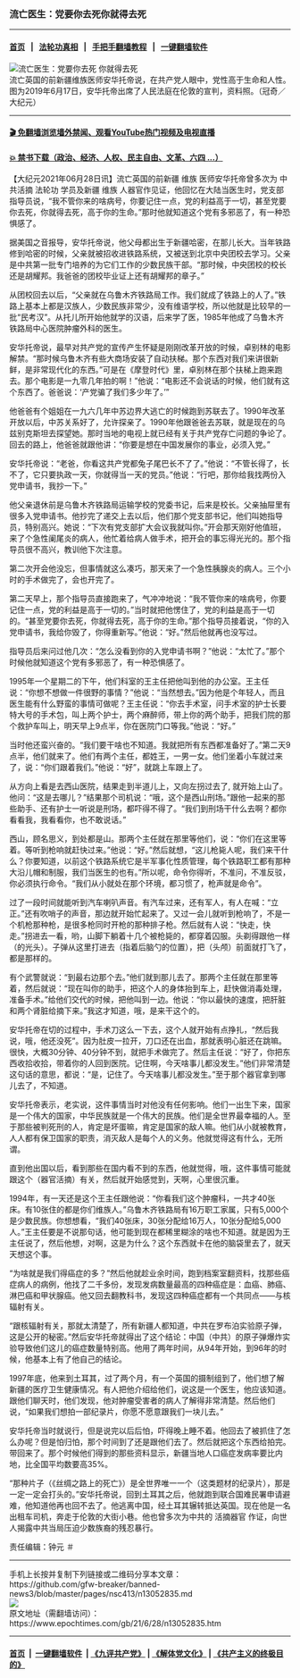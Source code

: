 ### 流亡医生：党要你去死你就得去死
------------------------

#### [首页](https://github.com/gfw-breaker/banned-news3/blob/master/README.md) &nbsp;&nbsp;|&nbsp;&nbsp; [法轮功真相](https://github.com/begood0513/basic/blob/master/README.md)  &nbsp;&nbsp;|&nbsp;&nbsp; [手把手翻墙教程](https://github.com/gfw-breaker/guides/wiki)  &nbsp;&nbsp;|&nbsp;&nbsp; [一键翻墙软件](https://github.com/gfw-breaker/nogfw/blob/master/README.md)  



<div><img alt="流亡医生：党要你去死 你就得去死" class="attachment-djy_600_400 size-djy_600_400 wp-post-image" src="https://i.epochtimes.com/assets/uploads/2021/02/78335586f40c87336f0bb13911066d71@900x600-600x400.jpeg"/>
<div class="caption">
 流亡英国的前新疆维族医师安华托帝说，在共产党人眼中，党性高于生命和人性。图为2019年6月17日，安华托帝出席了人民法庭在伦敦的宣判，资料照。（冠奇／大纪元）
</div></div><hr/>

#### [ 🎬  免翻墙浏览墙外禁闻、观看YouTube热门视频及电视直播](https://github.com/gfw-breaker/HelloWorld)

#### [ 💥  禁书下载（政治、经济、人权、民主自由、文革、六四 ...）](https://github.com/gfw-breaker/books/blob/master/README.md)

<div><p>
 【大纪元2021年06月28日讯】流亡英国的前新疆
 <ok href="https://www.epochtimes.com/gb/tag/%E7%BB%B4%E6%97%8F.html">
  维族
 </ok>
 医师安华托帝曾多次为
 <ok href="https://www.epochtimes.com/gb/tag/%E4%B8%AD%E5%85%B1%E6%B4%BB%E6%91%98.html">
  中共活摘
 </ok>
 <ok href="https://www.epochtimes.com/gb/tag/%E6%B3%95%E8%BD%AE%E5%8A%9F.html">
  法轮功
 </ok>
 学员及新疆
 <ok href="https://www.epochtimes.com/gb/tag/%E7%BB%B4%E6%97%8F.html">
  维族
 </ok>
 人器官作见证，他回忆在大陆当医生时，党支部指导员说，“我不管你来的啥病号，你要记住一点，党的利益高于一切，甚至党要你去死，你就得去死，高于你的生命。”那时他就知道这个党有多邪恶了，有一种恐惧感了。
</p>
<p>
 据美国之音报导，安华托帝说，他父母都出生于新疆哈密，在那儿长大。当年铁路修到哈密的时候，父亲就被招收进铁路系统，又被送到北京中央团校去学习。父亲是中共第一批专门培养的为它们工作的少数民族干部。“那时候，中央团校的校长还是胡耀邦。我爸爸的团校毕业证上还有胡耀邦的章子。”
</p>
<p>
 从团校回去以后，“父亲就在乌鲁木齐铁路局工作。我们就成了铁路上的人了。”铁路上基本上都是汉族人，少数民族非常少，没有维语学校，所以他就是比较早的一批“民考汉”。从托儿所开始他就学的汉语，后来学了医，1985年他成了乌鲁木齐铁路局中心医院肿瘤外科的医生。
</p>
<p>
 安华托帝说，最早对共产党的宣传产生怀疑是刚刚改革开放的时候，卓别林的电影解禁。“那时候乌鲁木齐有些大商场安装了自动扶梯。那个东西对我们来讲很新鲜，是非常现代化的东西。”可是在《摩登时代》里，卓别林在那个扶梯上跑来跑去。那个电影是一九零几年拍的啊！”他说：“电影还不会说话的时候，他们就有这个东西了。爸爸说：‘产党骗了我们多少年了。’”
</p>
<p>
 他爸爸有个姐姐在一九六几年中苏边界大逃亡的时候跑到苏联去了。1990年改革开放以后，中苏关系好了，允许探亲了。1990年他跟爸爸去苏联，就是现在的乌兹别克斯坦去探望她。那时当地的电视上就已经有关于共产党存亡问题的争论了。回去的路上，他爸爸就跟他讲：“你要是想在中国发展你的事业，必须入党。”
</p>
<p>
 安华托帝说：“老爸，你看这共产党都兔子尾巴长不了了。”他说：“不管长得了，长不了，它只要执政一天，你就得当一天的党员。”他说：“行吧，那你给我找两份入党申请书，我抄一下。”
</p>
<p>
 他父亲退休前是乌鲁木齐铁路局运输学校的党委书记，后来是校长。父亲抽屉里有很多入党申请书。他抄完了递交上去以后，他们那个党支部书记，他们叫她指导员，特别高兴。她说：“下次有党支部扩大会议我就叫你。”开会那天刚好他值班，来了个急性阑尾炎的病人，他忙着给病人做手术，把开会的事忘得光光的。那个指导员很不高兴，教训他下次注意。
</p>
<p>
 第二次开会他没忘，但事情就这么凑巧，那天来了一个急性胰腺炎的病人。三个小时的手术做完了，会也开完了。
</p>
<p>
 第二天早上，那个指导员直接跑来了，气冲冲地说：“我不管你来的啥病号，你要记住一点，党的利益是高于一切的。”当时就把他愣住了，党的利益是高于一切的。“甚至党要你去死，你就得去死，高于你的生命。”那个指导员接着说，“你的入党申请书，我给你毁了，你得重新写。”他说：“好。”然后他就再也没写过。
</p>
<p>
 指导员后来问过他几次：“怎么没看到你的入党申请书啊？”他说：“太忙了。”那个时候他就知道这个党有多邪恶了，有一种恐惧感了。
</p>
<p>
 1995年一个星期二的下午，他们科室的王主任把他叫到他的办公室。王主任说：“你想不想做一件很野的事情？”他说：“当然想去。”因为他是个年轻人，而且医生能有什么野蛮的事情可做呢？王主任说：“你去手术室，问手术室的护士长要特大号的手术包，叫上两个护士，两个麻醉师，带上你的两个助手，把我们院的那个救护车叫上，明天早上9点半，你在医院门口等我。”他说：“好。”
</p>
<p>
 当时他还蛮兴奋的。“我们要干啥也不知道。我就把所有东西都准备好了。”第二天9点半，他们就来了。他们有两个主任，都姓王，一男一女。他们坐着小车就过来了，说：“你们跟着我们。”他说：“好”，就跳上车跟上了。
</p>
<p>
 从方向上看是去西山医院，结果走到半道儿上，又向左拐过去了, 就开始上山了。他问：“这是去哪儿？”结果那个司机说：“哦，这个是西山刑场。”跟他一起来的那些助手、还有护士一听说是刑场，都吓得不得了。“我们到刑场干什么去啊？都你看看我，我看看你，也不敢说话。”
</p>
<p>
 西山，顾名思义，到处都是山。那两个主任就在那里等他们，说：“你们在这里等着。等听到枪响就赶快过来。”他说：“好。”然后就想，“这儿枪毙人呢，我们来干什么？你要知道，以前这个铁路系统它是半军事化性质管理，每个铁路职工都有那种大沿儿帽和制服，我们当医生的也有。”所以呢，命令你得听，不准问，不准反驳，你必须执行命令。“我们从小就处在那个环境，都习惯了，枪声就是命令”。
</p>
<p>
 过了一段时间就能听到汽车喇叭声音。有汽车过来，还有军人，有人在喊：“立正。”还有吹哨子的声音，那边就开始忙起来了。又过一会儿就听到枪响了，不是一个机枪那种枪，是很多枪同时开枪的那种排子枪。然后就有人说：“快走，快走。”拐进去一看，哟，山脚下躺着十几个被枪毙的，都穿着囚服。头剃得跟他一样（的光头）。子弹从这里打进去（指着后脑勺的位置），把（头颅）前面就打飞了，都是那样的。
</p>
<p>
 有个武警就说：“到最右边那个去。”他们就到那儿去了。那两个主任就在那里等着，然后就说：“现在叫你的助手，把这个人的身体抬到车上，赶快做消毒处理，准备手术。”给他们交代的时候，把他叫到一边。他说：“你以最快的速度，把肝脏和两个肾脏给摘下来。”我这才知道，哦，是来干这个的。
</p>
<p>
 安华托帝在切的过程中，手术刀这么一下去，这个人就开始有点挣扎，“然后我说，哦，他还没死”。因为肚皮一拉开，刀口还在出血，那就表明心脏还在跳嘛。很快，大概30分钟、40分钟不到，就把手术做完了。然后主任说：“好了，你把东西收拾收拾，带着你的人回到医院。记住啊，今天啥事儿都没发生。”他们非常清楚这句话的意思，都说：“是，记住了。今天啥事儿都没发生。”至于那个器官拿到哪儿去了，不知道。
</p>
<p>
 安华托帝表示，老实说，这件事情当时对他没有任何影响。他们一出生下来，国家是一个伟大的国家，中华民族就是一个伟大的民族。他们是全世界最幸福的人。至于那些被判死刑的人，肯定是坏蛋嘛，肯定是国家的敌人嘛。他们从小就被教育，人人都有保卫国家的职责，消灭敌人是每个人的义务。他就觉得这有什么，无所谓。
</p>
<p>
 直到他出国以后，看到那些在国内看不到的东西，他就觉得，哦，这件事情可能就跟这个（器官活摘）有关，然后就开始感觉到，天啊，心里很沉重。
</p>
<p>
 1994年，有一天还是这个王主任跟他说：“你看我们这个肿瘤科，一共才40张床。有10张住的都是你们维族人。”乌鲁木齐铁路局有16万职工家属，只有5,000个是少数民族。你想想看，“我们40张床，30张分配给16万人，10张分配给5,000人。”王主任要是不说那句话，他可能到现在都稀里糊涂的啥也不知道。就是因为王主任说了，然后他想，对啊，这是为什么？这个东西就卡在他的脑袋里去了，就天天想这个事。
</p>
<p>
 “为啥就是我们得癌症的多？”然后他就趁业余时间，跑到档案室翻资料，找那些癌症病人的病例，他找了二千多份，发现发病数量最高的四种癌症是：血癌、肺癌、淋巴癌和甲状腺癌。他又回去翻教科书，发现这四种癌症都有一个共同点——与核辐射有关。
</p>
<p>
 “跟核辐射有关，那就太清楚了，所有新疆人都知道，中共在罗布泊实验原子弹，这是公开的秘密。”然后安华托帝就得出了这个结论：中国（中共）的原子弹爆炸实验导致他们这儿的癌症数量特别高。他用了两年时间，从94年开始，到96年的时候，他基本上有了他自己的结论。
</p>
<p>
 1997年底，他来到土耳其，过了两个月，有一个英国的摄制组到了，他们想了解新疆的医疗卫生健康情况。有人把他介绍给他们，说这是一个医生，他应该知道。跟他们聊天时，他们发现，他对肿瘤受害者的病人了解得非常清楚。然后他们说，“如果我们想拍一部纪录片，你愿不愿意跟我们一块儿去。”
</p>
<p>
 安华托帝当时就说行，但是说完以后后怕，吓得晚上睡不着。他回去了被抓住了怎么办呢？但是怕归怕，那个时间到了还是跟他们去了。然后就把这个东西给拍完。带回来了。那个时候他们得到的那些资料显示，新疆当地人口癌症发病率要比内地，比全国平均数要高35%。
</p>
<p>
 “那种片子（《丝绸之路上的死亡》）是全世界唯一一个（这类题材的纪录片），那是一定一定会打头的。”安华托帝说，回到土耳其之后，他就跑到联合国难民署申请避难，他知道他再也回不去了。他逃离中国，经土耳其辗转抵达英国。现在他是一名出租车司机，奔走于伦敦的大街小巷。他也曾多次为中共的
 <ok href="https://www.epochtimes.com/gb/tag/%E6%B4%BB%E6%91%98%E5%99%A8%E5%AE%98.html">
  活摘器官
 </ok>
 作证，向世人揭露中共当局压迫少数族裔的残忍暴行。
</p>
<p>
 责任编辑：钟元 ＃
</p>
</div>
<hr/>
手机上长按并复制下列链接或二维码分享本文章：<br/>
https://github.com/gfw-breaker/banned-news3/blob/master/pages/nsc413/n13052835.md <br/>
<a href='https://github.com/gfw-breaker/banned-news3/blob/master/pages/nsc413/n13052835.md'><img src='https://github.com/gfw-breaker/banned-news3/blob/master/pages/nsc413/n13052835.md.png'/></a> <br/>
原文地址（需翻墙访问）：https://www.epochtimes.com/gb/21/6/28/n13052835.htm


------------------------
#### [首页](https://github.com/gfw-breaker/banned-news3/blob/master/README.md) &nbsp;|&nbsp; [一键翻墙软件](https://github.com/gfw-breaker/nogfw/blob/master/README.md) &nbsp;| [《九评共产党》](https://github.com/gfw-breaker/9ping.md/blob/master/README.md#九评之一评共产党是什么) | [《解体党文化》](https://github.com/gfw-breaker/jtdwh.md/blob/master/README.md) | [《共产主义的终极目的》](https://github.com/gfw-breaker/gczydzjmd.md/blob/master/README.md)


<img src='http://gfw-breaker.win/banned-news3/pages/nsc413/n13052835.md' width='0px' height='0px'/>